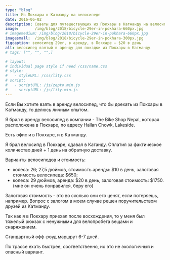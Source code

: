 ```yaml
---
type: "blog"
title: Из Покхары в Катманду на велосипеде
date: 2016-06-02
description: Советы для путешествующих из Покхары в Катманду на велосипеде.
image:       /img/blog/2018/bicycle-29er-in-pokhara-660px.jpg
# imagemedium: /img/blog/2018/bicycle-29er-in-pokhara-660px.jpg
imagesmall:  /img/blog/2018/bicycle-29er-in-pokhara-300px.jpg
figcaption: велосипед 29er, в аренду, в Покхаре — $20 в день
alt: велосипед взятый в аренду для покздки из Покхары в Катманду
# tags: ["", "", "",]

# layout: 
# individual page style if need /css/name.css
# style:
#   - styleURL: /css/lity.css
# script:
#   - scriptURL: /js/zepto.min.js
#   - scriptURL: /js/lity.min.js
---
```

Если Вы хотите взять в аренду велосипед, что бы доехать из Покхары в Катманду, то делюсь личным опытом.

Я брал в аренду велосипед в компании - The Bike Shop Nepal, которая расположена в Покхаре, по адресу  Hallan Chowk, Lakeside.

Есть офис и в Покхаре, и в Катманду.

Я брал велосипд в Покхаре, сдавал в Катанду. Оплатил за фактическое количество дней + 1 день на обратную доставку.

Варианты велосипедов и стоимость:

* колеса: 26; 27,5 дюймов, стоимость аренды: $10 в день, залоговая стоимость велосипеда: $650;
* колеса: 29 дюймов, аренда: $20 в день, залоговая стоимость: $1750. (мне он очень понравился, беру его)

Залоговая стоимость - это во сколько они его ценят, если потеряешь, например. Вопрос с залогом в моем случае решен поручительством друзей из Катманду.

Так как я в Покхару приехал после восхождения, то у меня был тяжелый рюкзак с ненужными для велопробега вещами и снаряжением.

Стандартный офф-роуд маршрут 6-7 дней.

По трассе ехать быстрее, соответственно, но это не экологичный и опасный вариант.